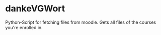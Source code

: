 # dankeVGWort
Python-Script for fetching files from moodle. Gets all files of the courses you're enrolled in.
